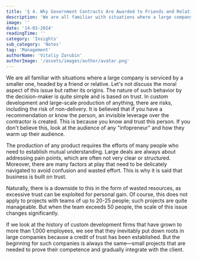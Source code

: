 ```yaml
---
title: '§ 4. Why Government Contracts Are Awarded to Friends and Relatives'
description: 'We are all familiar with situations where a large company is serviced by a smaller one, headed by a friend or relative.'
image: ''
date: '14-03-2024'
readingTime: ''
category: 'Insights'
sub_category: 'Notes'
tag: 'Management'
authorName: 'Vitaliy Zarubin'
authorImage: '/assets/images/author/avatar.png'
---
```


We are all familiar with situations where a large company is serviced by a smaller one, headed by a friend or relative. Let's not discuss the moral aspect of this issue but rather its origins. The nature of such behavior by the decision-maker is quite simple and is based on trust. In custom development and large-scale production of anything, there are risks, including the risk of non-delivery. It is believed that if you have a recommendation or know the person, an invisible leverage over the contractor is created. This is because you know and trust this person. If you don't believe this, look at the audience of any "infopreneur" and how they warm up their audience.

The production of any product requires the efforts of many people who need to establish mutual understanding. Large deals are always about addressing pain points, which are often not very clear or structured. Moreover, there are many factors at play that need to be delicately navigated to avoid confusion and wasted effort. This is why it is said that business is built on trust.

Naturally, there is a downside to this in the form of wasted resources, as excessive trust can be exploited for personal gain. Of course, this does not apply to projects with teams of up to 20-25 people; such projects are quite manageable. But when the team exceeds 50 people, the scale of this issue changes significantly.

If we look at the history of custom development firms that have grown to more than 1,000 employees, we see that they inevitably put down roots in large companies because a credit of trust has been established. But the beginning for such companies is always the same—small projects that are needed to prove their competence and gradually integrate with the client.
